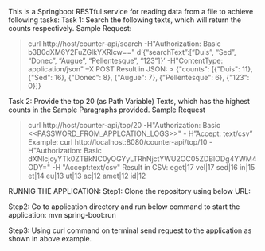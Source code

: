 
This is a Springboot RESTful service for reading data from a file to achieve following tasks:
Task 1: Search the following texts, which will return the counts respectively.
  Sample Request:
  > curl http://host/counter-api/search -H"Authorization: Basic b3B0dXM6Y2FuZGlkYXRlcw==" d’{“searchText”:[“Duis”, “Sed”, “Donec”, “Augue”, “Pellentesque”, “123”]}’ -H"ContentType: application/json" –X POST 
 Result in JSON: > {"counts": [{"Duis": 11}, {"Sed": 16}, {"Donec": 8}, {"Augue": 7}, {"Pellentesque": 6}, {"123": 0}]} 
  
Task 2: Provide the top 20 (as Path Variable) Texts, which has the highest counts in the Sample Paragraphs provided.
  Sample Request
  > curl http://host/counter-api/top/20 -H"Authorization: Basic <<PASSWORD_FROM_APPLCATION_LOGS>>" - H”Accept: text/csv”
  Example:
  > curl http://localhost:8080/counter-api/top/10 -H"Authorization: Basic dXNlcjoyYTk0ZTBkNC0yOGYyLTRhNjctYWU2OC05ZDBlODg4YWM4ODY=" -H "Accept:text/csv"
  Result in CSV:
  eget|17
  vel|17
  sed|16
  in|15
  et|14
  eu|13
  ut|13
  ac|12
  amet|12
  id|12
  
  RUNNIG THE APPLICATION:
  Step1: Clone the repository using below URL:
 
  
  Step2: Go to application directory and run below command to start the application:
  mvn spring-boot:run
  
  Step3: Using curl command on terminal send request to the application as shown in above example.
